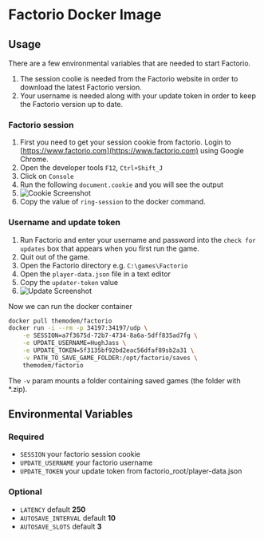 # Factorio Docker Image

## Usage

There are a few environmental variables that are needed to start Factorio.
1. The session coolie is needed from the Factorio website in order to download
the latest Factorio version.
2. Your username is needed along with your update token in order to keep the
Factorio version up to date.

### Factorio session
1. First you need to get your session cookie from factorio. Login to
[https://www.factorio.com](https://www.factorio.com) using Google Chrome.
2. Open the developer tools `F12`, `Ctrl+Shift_J`
3. Click on `Console`
4. Run the following `document.cookie` and you will see the output
5. ![Cookie Screenshot](https://raw.githubusercontent.com/Themodem/docker-factorio/master/images/cookie.png)
6. Copy the value of `ring-session` to the docker command.

### Username and update token
1. Run Factorio and enter your username and password into the
`check for updates` box that appears when you first run the game.
2. Quit out of the game.
3. Open the Factorio directory e.g. `C:\games\Factorio`
4. Open the `player-data.json` file in a text editor
5. Copy the `updater-token` value
6. ![Update Screenshot](https://raw.githubusercontent.com/Themodem/docker-factorio/master/images/update.png)

Now we can run the docker container
```bash
docker pull themodem/factorio
docker run -i --rm -p 34197:34197/udp \
    -e SESSION=a7f3675d-72b7-4734-8a6a-5dff835ad7fg \
    -e UPDATE_USERNAME=HughJass \
    -e UPDATE_TOKEN=5f3135bf92bd2eac56dfaf89sb2a31 \
    -v PATH_TO_SAVE_GAME_FOLDER:/opt/factorio/saves \
    themodem/factorio
```

The `-v` param mounts a folder containing saved games (the folder with *.zip).

## Environmental Variables
### Required

 - `SESSION` your factorio session cookie
 - `UPDATE_USERNAME` your factorio username
 - `UPDATE_TOKEN` your update token from factorio_root/player-data.json

### Optional

 - `LATENCY` default **250**
 - `AUTOSAVE_INTERVAL` default **10**
 - `AUTOSAVE_SLOTS` default **3**
